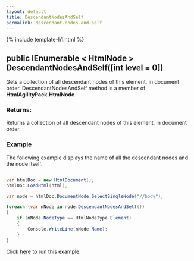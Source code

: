 ```yaml
---
layout: default
title: DescendantNodesAndSelf
permalink: descendant-nodes-and-self
---
```


{% include template-h1.html %}

## public IEnumerable < HtmlNode > DescendantNodesAndSelf([int level = 0])

Gets a collection of all descendant nodes of this element, in document order. DescendantNodesAndSelf method is a member of **HtmlAgilityPack.HtmlNode**

### Returns:

Returns a collection of all descendant nodes of this element, in document order.

### Example

The following example displays the name of all the descendant nodes and the node itself.

```csharp

var htmlDoc = new HtmlDocument();
htmlDoc.LoadHtml(html);

var node = htmlDoc.DocumentNode.SelectSingleNode("//body");

foreach (var nNode in node.DescendantNodesAndSelf())
{
    if (nNode.NodeType == HtmlNodeType.Element)
    {
        Console.WriteLine(nNode.Name);
    }
}

```

Click [here](https://dotnetfiddle.net/OMpg6Z) to run this example.
